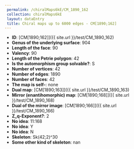 ```yaml
--- 
 permalink: /chiralMaps6kE/CM_1890_162 
 collection: chiralMaps6kE
 layout: dataEntry
 title: Chiral maps up to 6000 edges - CM[1890;162]
---
```


- **ID**: [CM[1890;162]]({{ site.url }}/test/CM_1890_162)
- **Genus of the underlying surface**: 904
- **Length of the face**: 90
- **Valency**: 90
- **Length of the Petrie polygon**: 42
- **Is the automorphism group solvable?**: S
- **Number of vertices**: 42
- **Number of edges**: 1890
- **Number of faces**: 42
- **The map is self-**: none
- **Dual map**: [CM[1890;163]]({{ site.url }}/test/CM_1890_163)
- **Mirror (enantihomorphic) map**: [CM[1890;168]]({{ site.url }}/test/CM_1890_168)
- **Dual of the mirror image**: [CM[1890;166]]({{ site.url }}/test/CM_1890_166)
- **Z_q-Exponent?**: 2
- **No idea**:  11:168
- **No idea**: Y
- **No idea**: N
- **Skeleton**: Sk(42;2)^30
- **Some other kind of skeleton**: nan
